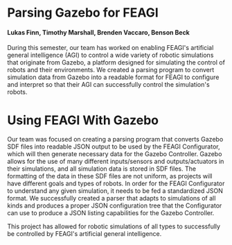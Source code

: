 # Parsing Gazebo for FEAGI
#### Lukas Finn, Timothy Marshall, Brenden Vaccaro, Benson Beck
During this semester, our team has worked on enabling FEAGI's artificial general intelligence (AGI) to control a wide variety of robotic simulations that originate from Gazebo, a platform designed for simulating the control of robots and their environments.	We created a parsing program to convert simulation data from Gazebo into a readable format for FEAGI to configure and interpret so that their AGI can successfully control the simulation's robots.
# Using FEAGI With Gazebo
Our team was focused on creating a parsing program that converts Gazebo SDF files into readable JSON output to be used by the FEAGI Configurator, which will then generate necessary data for the Gazebo Controller. Gazebo allows for the use of many different inputs/sensors and outputs/actuators in their simulations, and all simulation data is stored in SDF files. The formatting of the data in these SDF files are not uniform, as projects will have different goals and types of robots. In order for the FEAGI Configurator to understand any given simulation, it needs to be fed a standardized JSON format. We successfully created a parser that adapts to simulations of all kinds and produces a proper JSON configuration tree that the Configurator can use to produce a JSON listing capabilities for the Gazebo Controller.

This project has allowed for robotic simulations of all types to successfully be controlled by FEAGI's artificial general intelligence.
